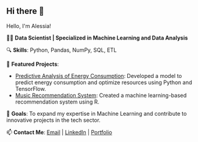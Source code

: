 ## Hi there 👋

<!--
**lalessia/lalessia** is a ✨ _special_ ✨ repository because its `README.md` (this file) appears on your GitHub profile.

Here are some ideas to get you started:

- 🔭 I’m currently working on ...
- 🌱 I’m currently learning ...
- 👯 I’m looking to collaborate on ...
- 🤔 I’m looking for help with ...
- 💬 Ask me about ...
- 📫 How to reach me: ...
- 😄 Pronouns: ...
- ⚡ Fun fact: ...

- 🤝 **Open Source Contributions**: Active contributor to the [Project Name](link-to-project).
- ![Certification Badge](link-to-badge)
- ![Your Photo](link-to-your-photo)
-->

Hello, I'm Alessia!

👩‍💻 **Data Scientist | Specialized in Machine Learning and Data Analysis**

🔍 **Skills**: Python, Pandas, NumPy, SQL, ETL

🌟 **Featured Projects**:
- [Predictive Analysis of Energy Consumption](link-to-repository): Developed a model to predict energy consumption and optimize resources using Python and TensorFlow.
- [Music Recommendation System](link-to-repository): Created a machine learning-based recommendation system using R.

🎯 **Goals**: To expand my expertise in Machine Learning and contribute to innovative projects in the tech sector.

📫 **Contact Me**: [Email](mailto:alessia.profeta@gmail.com) | [LinkedIn](https://www.linkedin.com/in/alessia-profeta/) | [Portfolio](https://www.alessiaprofeta.com/)


